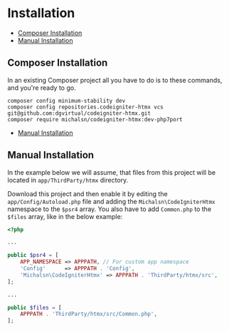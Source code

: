 # Installation

- [Composer Installation](#composer-installation)
- [Manual Installation](#manual-installation)

## Composer Installation

In an existing Composer project all you have to do is to these commands, and you're ready to go.

```console
composer config minimum-stability dev
composer config repositories.codeigniter-htmx vcs git@github.com:dgvirtual/codeigniter-htmx.git
composer require michalsn/codeigniter-htmx:dev-php7port
```

- [Manual Installation](#manual-installation)

## Manual Installation

In the example below we will assume, that files from this project will be located in `app/ThirdParty/htmx` directory.

Download this project and then enable it by editing the `app/Config/Autoload.php` file and adding the `Michalsn\CodeIgniterHtmx` namespace to the `$psr4` array. You also have to add `Common.php` to the `$files` array, like in the below example:

```php
<?php

...

public $psr4 = [
    APP_NAMESPACE => APPPATH, // For custom app namespace
    'Config'      => APPPATH . 'Config',
    'Michalsn\CodeIgniterHtmx' => APPPATH . 'ThirdParty/htmx/src',
];

...

public $files = [
    APPPATH . 'ThirdParty/htmx/src/Common.php',
];
```


